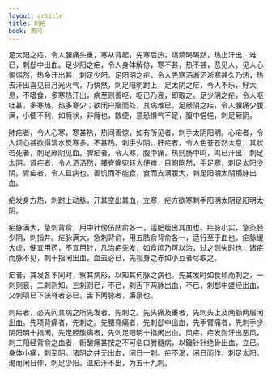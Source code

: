 ```yaml
---
layout: article
title: 刺疟
book: 素问
---
```


足太阳之疟，令人腰痛头重，寒从背起，先寒后热，熇熇暍暍然，热止汗出，难已，刺郄中出血。足少阳之疟，令人身体解㑊，寒不甚，热不甚，恶见人，见人心惕惕然，热多汗出甚，刺足少阳。足阳明之疟，令人先寒洒淅洒淅寒甚久乃热，热去汗出喜见日月光火气，乃快然，刺足阳明跗上，足太阴之疟，令人不乐，好大息，不嗜食，多寒热汗出，病至则善呕，呕已乃衰，即取之。足少阴之疟，令人呕吐甚，多寒热，热多寒少；欲闭户牖而处，其病难已。足厥阴之疟，令人腰痛少腹满，小便不利，如癃状，非癃也，数便，意恐惧气不足，腹中悒悒，刺足厥阴。

肺疟者，令人心寒，寒甚热，热间善惊，如有所见者，刺手太阴阳明。心疟者，令人烦心甚欲得清水反寒多，不甚热，刺手少阴。肝疟者，令人色苍苍然太息，其状若死者，刺足厥阴见血。脾疟者，令人寒，腹中痛，热则肠中鸣，鸣已汗出，刺足太阴。肾疟者，令人洒洒然，腰脊痛宛转大便难，目眴眴然，手足寒，刺足太阳少阴。胃疟者，令人且病也，善饥而不能食，食而支满腹大，刺足阳明太阴横脉出血。

疟发身方热，刺跗上动脉，开其空出其血，立寒，疟方欲寒刺手阳明太阴足阳明太阴。

疟脉满大，急刺背俞，用中针傍伍胠俞各一，适肥瘦出其血也。疟脉小实，急灸胫少阴，刺指井。疟脉满大，急刺背俞，用五胠俞背俞各一，适行至于血也。疟脉缓大虚，便宜用药，不宜用针，凡治疟先发，如食顷乃可以治，过之则失时也，诸疟而脉不见，刺十指闲出血，血去必已，先视身之赤如小豆者尽取之。

疟者，其发各不同时，察其病形，以知其何脉之病也。先其发时如食顷而刺之，一刺则衰，二刺则知，三刺则已，不已，刺舌下两脉出血，不已，刺郄中盛经出血，又刺项已下侠脊者必已。舌下两脉者，廉泉也。

刺疟者，必先问其病之所先发者，先刺之。先头痛及重者，先刺头上及两额两眉闲出血。先项背痛者，先刺之。先腰脊痛者，先刺郄中出血，先手臂痛者，先刺手少阴阳明十指闲。先足胫酸痛者，先刺足阳明十指闲出血。风疟，疟发则汗出恶风，刺三阳经背俞之血者，䯒酸痛甚按之不可名曰胕髓病，以鑱针针绝骨出血，立已。身体小痛，刺至阴。诸阴之井无出血，闲日一刺。疟不渴，闲日而作，刺足太阳。渴而闲日作，刺足少阳。温疟汗不出，为五十九刺。

